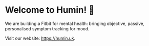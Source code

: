 # Welcome to Humin! 🌱

We are building a Fitbit for mental health: bringing objective, passive, personalised symptom tracking for mood.

Visit our website: https://humin.uk.
